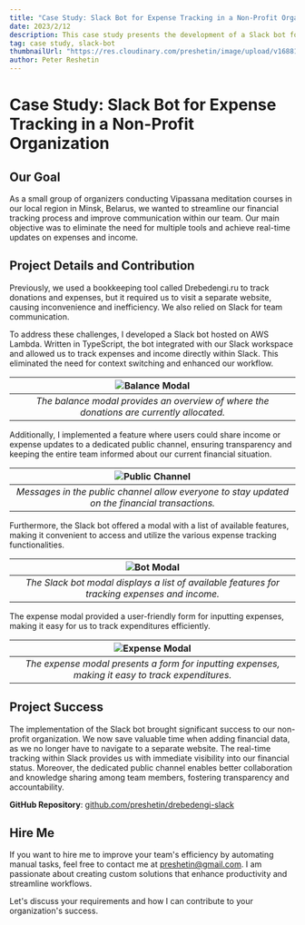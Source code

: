 ```yaml
---
title: "Case Study: Slack Bot for Expense Tracking in a Non-Profit Organization"
date: 2023/2/12
description: This case study presents the development of a Slack bot for a non-profit organization conducting meditation courses. It streamlined expense and income tracking within Slack, fostering transparency and collaboration. Explore productivity-enhancing automation solutions for your team.
tag: case study, slack-bot
thumbnailUrl: "https://res.cloudinary.com/preshetin/image/upload/v1688108203/preshetin.com/drebedengi-slack/expense-modal.png"
author: Peter Reshetin
---
```


# Case Study: Slack Bot for Expense Tracking in a Non-Profit Organization

## Our Goal

As a small group of organizers conducting Vipassana meditation courses in our local region in Minsk, Belarus, we wanted to streamline our financial tracking process and improve communication within our team. Our main objective was to eliminate the need for multiple tools and achieve real-time updates on expenses and income.

## Project Details and Contribution

Previously, we used a bookkeeping tool called Drebedengi.ru to track donations and expenses, but it required us to visit a separate website, causing inconvenience and inefficiency. We also relied on Slack for team communication.

To address these challenges, I developed a Slack bot hosted on AWS Lambda. Written in TypeScript, the bot integrated with our Slack workspace and allowed us to track expenses and income directly within Slack. This eliminated the need for context switching and enhanced our workflow.

| ![Balance Modal](https://res.cloudinary.com/preshetin/image/upload/v1688108203/preshetin.com/drebedengi-slack/balance-modal.png) | 
|:--:| 
| *The balance modal provides an overview of where the donations are currently allocated.* |

Additionally, I implemented a feature where users could share income or expense updates to a dedicated public channel, ensuring transparency and keeping the entire team informed about our current financial situation.

| ![Public Channel](https://res.cloudinary.com/preshetin/image/upload/v1688108203/preshetin.com/drebedengi-slack/messages%20in%20public%20channel.png) | 
|:--:| 
| *Messages in the public channel allow everyone to stay updated on the financial transactions.* |

Furthermore, the Slack bot offered a modal with a list of available features, making it convenient to access and utilize the various expense tracking functionalities.

| ![Bot Modal](https://res.cloudinary.com/preshetin/image/upload/v1688108203/preshetin.com/drebedengi-slack/modal%20with%20list%20of%20buttons.png) | 
|:--:| 
| *The Slack bot modal displays a list of available features for tracking expenses and income.* |

The expense modal provided a user-friendly form for inputting expenses, making it easy for us to track expenditures efficiently.

| ![Expense Modal](https://res.cloudinary.com/preshetin/image/upload/v1688108203/preshetin.com/drebedengi-slack/expense-modal.png) | 
|:--:| 
| *The expense modal presents a form for inputting expenses, making it easy to track expenditures.* |

## Project Success

The implementation of the Slack bot brought significant success to our non-profit organization. We now save valuable time when adding financial data, as we no longer have to navigate to a separate website. The real-time tracking within Slack provides us with immediate visibility into our financial status. Moreover, the dedicated public channel enables better collaboration and knowledge sharing among team members, fostering transparency and accountability.

**GitHub Repository**: [github.com/preshetin/drebedengi-slack](https://github.com/preshetin/drebedengi-slack)

## Hire Me

If you want to hire me to improve your team's efficiency by automating manual tasks, feel free to contact me at preshetin@gmail.com. I am passionate about creating custom solutions that enhance productivity and streamline workflows.

Let's discuss your requirements and how I can contribute to your organization's success.


